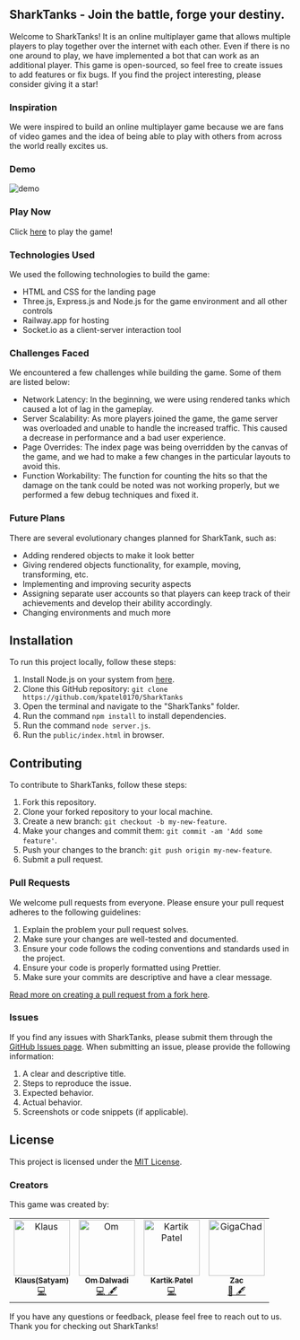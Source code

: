 ## SharkTanks - Join the battle, forge your destiny.

Welcome to SharkTanks! It is an online multiplayer game that allows multiple players to play together over the internet with each other. Even if there is no one around to play, we have implemented a bot that can work as an additional player. This game is open-sourced, so feel free to create issues to add features or fix bugs. If you find the project interesting, please consider giving it a star!

### Inspiration
We were inspired to build an online multiplayer game because we are fans of video games and the idea of being able to play with others from across the world really excites us.

### Demo
![demo](https://d112y698adiu2z.cloudfront.net/photos/production/software_photos/002/338/753/datas/original.png)

### Play Now
Click [here](https://sharktanks.tech/) to play the game!

### Technologies Used
We used the following technologies to build the game:

- HTML and CSS for the landing page
- Three.js, Express.js and Node.js for the game environment and all other controls
- Railway.app for hosting
- Socket.io as a client-server interaction tool

### Challenges Faced
We encountered a few challenges while building the game. Some of them are listed below:

- Network Latency: In the beginning, we were using rendered tanks which caused a lot of lag in the gameplay.
- Server Scalability: As more players joined the game, the game server was overloaded and unable to handle the increased traffic. This caused a decrease in performance and a bad user experience.
- Page Overrides: The index page was being overridden by the canvas of the game, and we had to make a few changes in the particular layouts to avoid this.
- Function Workability: The function for counting the hits so that the damage on the tank could be noted was not working properly, but we performed a few debug techniques and fixed it.

### Future Plans
There are several evolutionary changes planned for SharkTank, such as:

- Adding rendered objects to make it look better
- Giving rendered objects functionality, for example, moving, transforming, etc.
- Implementing and improving security aspects
- Assigning separate user accounts so that players can keep track of their achievements and develop their ability accordingly.
- Changing environments and much more

## Installation

To run this project locally, follow these steps:

1. Install Node.js on your system from [here](https://nodejs.org/en/download/).
2. Clone this GitHub repository: `git clone https://github.com/kpatel0170/SharkTanks`
3. Open the terminal and navigate to the "SharkTanks" folder.
4. Run the command `npm install` to install dependencies.
5. Run the command `node server.js`.
6. Run the `public/index.html` in browser.

## Contributing

To contribute to SharkTanks, follow these steps:

1. Fork this repository.
2. Clone your forked repository to your local machine.
3. Create a new branch: `git checkout -b my-new-feature`.
4. Make your changes and commit them: `git commit -am 'Add some feature'`.
5. Push your changes to the branch: `git push origin my-new-feature`.
6. Submit a pull request.

### Pull Requests

We welcome pull requests from everyone. Please ensure your pull request adheres to the following guidelines:

1. Explain the problem your pull request solves.
2. Make sure your changes are well-tested and documented.
3. Ensure your code follows the coding conventions and standards used in the project.
4. Ensure your code is properly formatted using Prettier.
5. Make sure your commits are descriptive and have a clear message.

[Read more on creating a pull request from a fork here](https://help.github.com/articles/creating-a-pull-request-from-a-fork/).

### Issues

If you find any issues with SharkTanks, please submit them through the [GitHub Issues page](https://github.com/kpatel0170/SharkTanks/issues). When submitting an issue, please provide the following information:

1. A clear and descriptive title.
2. Steps to reproduce the issue.
3. Expected behavior.
4. Actual behavior.
5. Screenshots or code snippets (if applicable).

## License

This project is licensed under the [MIT License](LICENSE).

### Creators
This game was created by:

<table>
  <tbody>
    <tr>
      <td align="center"><a href="https://github.com/KlausMikhaelson"><img src="https://avatars.githubusercontent.com/u/100528412?v=4" width="100px;" alt="Klaus"/><br /><sub><b>Klaus(Satyam)</b></sub></a><br /><a href="https://sharktanks.tech" title="Code">💻</a></td>
            <td align="center"><a href="https://github.com/OmDalwadi"><img src="https://avatars.githubusercontent.com/u/88398870?v=4" width="100px;" alt="Om"/><br /><sub><b>Om Dalwadi</b></sub></a><br /><a href="https://sharktanks.tech" title="Code and docs">💻 🖋</a></td>
                  <td align="center"><a href="https://github.com/kartikpatel0170"><img src="https://avatars.githubusercontent.com/u/67594421?v=4" width="100px;" alt="Kartik Patel"/><br /><sub><b>Kartik Patel</b></sub></a><br /><a href="https://sharktanks.tech" title="Code">💻</a></td>
                        <td align="center"><a href="https://github.com/zachary-huber"><img src="https://avatars.githubusercontent.com/u/23299345?v=4" width="100px;" alt="GigaChad"/><br /><sub><b>Zac</b></sub></a><br /><a href="https://sharktanks.tech" title="3d design + guidance"> 🎨 🖋</a></td>
    </tr>
  </tbody>
</table>


If you have any questions or feedback, please feel free to reach out to us. Thank you for checking out SharkTanks!

